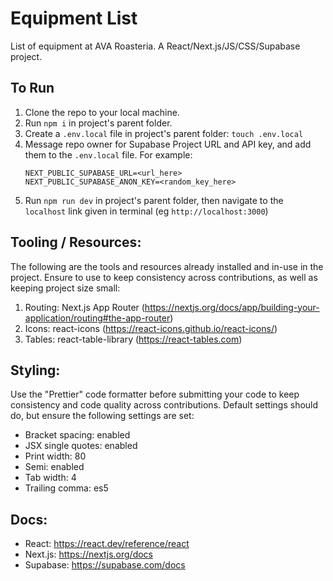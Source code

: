 # Equipment List

List of equipment at AVA Roasteria. A React/Next.js/JS/CSS/Supabase project.

## To Run

1. Clone the repo to your local machine.
2. Run `npm i` in project's parent folder.
3. Create a `.env.local` file in project's parent folder: `touch .env.local`
4. Message repo owner for Supabase Project URL and API key, and add them to the `.env.local` file. For example:
    ```
    NEXT_PUBLIC_SUPABASE_URL=<url_here>
    NEXT_PUBLIC_SUPABASE_ANON_KEY=<random_key_here>
    ```
5. Run `npm run dev` in project's parent folder, then navigate to the `localhost` link given in terminal (eg `http://localhost:3000`)

## Tooling / Resources:

The following are the tools and resources already installed and in-use in the project. Ensure to use to keep consistency across contributions, as well as keeping project size small:

1. Routing: Next.js App Router (https://nextjs.org/docs/app/building-your-application/routing#the-app-router)
2. Icons: react-icons (https://react-icons.github.io/react-icons/)
3. Tables: react-table-library (https://react-tables.com)

## Styling:

Use the "Prettier" code formatter before submitting your code to keep consistency and code quality across contributions. Default settings should do, but ensure the following settings are set:

-   Bracket spacing: enabled
-   JSX single quotes: enabled
-   Print width: 80
-   Semi: enabled
-   Tab width: 4
-   Trailing comma: es5

## Docs:

-   React: https://react.dev/reference/react
-   Next.js: https://nextjs.org/docs
-   Supabase: https://supabase.com/docs
